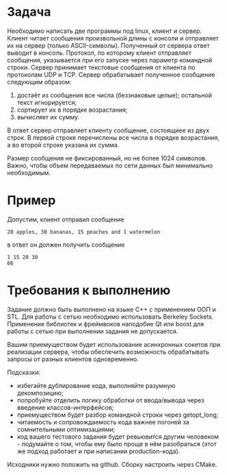 
Задача
======
Необходимо написать две программы под linux, клиент и сервер.
Клиент читает сообщения произвольной длины с консоли и отправляет их на сервер (только ASCII-символы). Полученный от сервера ответ выводит в консоль. Протокол, по которому клиент отправляет сообщения, указывается при его запуске через параметр командной строки.
Сервер принимает текстовые сообщения от клиента по протоколам UDP и TCP. Сервер обрабатывает полученное сообщение следующим образом:
  1. достаёт из сообщения все числа (беззнаковые целые); остальной текст игнорируется;
  2. сортирует их в порядке возрастания;
  3. вычисляет их сумму.

В ответ сервер отправляет клиенту сообщение, состоящиее из двух строк. В первой строке перечислены все числа в порядке возрастания, а во второй строке указана их сумма.

Размер сообщения не фиксированный, но не более 1024 символов. Важно, чтобы объем передаваемых по сети данных был минимально необходимым.

Пример
======
Допустим, клиент отправил сообщение 
```
20 apples, 30 bananas, 15 peaches and 1 watermelon
```
в ответ он должен получить сообщение
```
1 15 20 30
66
```

Требования к выполнению
=======================
Задание должно быть выполнено на языке С++ с применением ООП и STL. Для работы с сетью необходимо использовать Berkeley Sockets. Применение библиотек и фреймвоков наподобие Qt или boost для работы с сетью при выполнении задания не допускается.

Вашим приемуществом будет использование асинхронных сокетов при реализации сервера, чтобы обеспечить возможность обрабатывать запросы от разных клиентов одновременно.

Подсказки:
  - избегайте дублирование кода, выполняйте разумную декомпозицию;
  - попробуйте отделить логику обработки от ввода/вывода через введение классов-интерфейсов;
  - приемуществом будет разбор командной строки через getopt_long;
  - читаемость и сопровождаемость кода важнее погоней за сомнительными оптимизациями;
  - код вашего тестового задания будет ревьювится другим человеком - подумайте о том, чтобы ему было проще в нём разобраться (этот же подход работает и при написании production-кода).

Исходники нужно положить на github. Сборку настроить через CMake.
